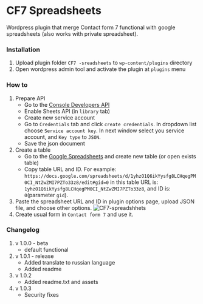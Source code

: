 # CF7 Spreadsheets

Wordpress plugin that merge Contact form 7 functional with google spreadsheets (also works with private spreadsheet).

### Installation

1. Upload plugin folder `CF7 -sreadsheets` to `wp-content/plugins` directory
2. Open wordpress admin tool and activate the plugin at `plugins` menu

### How to

1. Prepare API
    * Go to the [Console Developers API](https://console.developers.google.com/)
    * Enable Sheets API (in `library` tab)
    * Create new service account
    * Go to `Credentials` tab and click `create credentials`. In dropdown list choose `Service account key`. In next window select you service account, and `Key type` to `JSON`.
    * Save the json document
2. Create a table
    * Go to the [Google Spreadsheets](https://docs.google.com/spreadsheets/) and create new table (or open exists table)
    * Copy table URL and ID. For example: `https://docs.google.com/spreadsheets/d/1yhzO1Q6ikYysfg8LCHqegPM0CI_NtZwZMI7PZTo33z8/edit#gid=0` in this table URL is: `1yhzO1Q6ikYysfg8LCHqegPM0CI_NtZwZMI7PZTo33z8`, and ID is: `0`(parameter `gid`).
3. Paste the spreadsheet URL and ID in plugin options page, upload JSON file, and choose other options. ![CF7-spreadshhets](http://i.piccy.info/i9/6c4ae328f23084143e0d749af2238245/1483544368/52269/1095319/Screenshot_from_2017_01_04_17_39_07.png)
4. Create usual form in `Contact form 7` and use it.

### Changelog

1. v 1.0.0 - beta
    * default functional
2. v 1.0.1 - release
    * Added translate to russian language
    * Added readme
3. v 1.0.2
    * Added readme.txt and assets
4. v 1.0.3
    * Security fixes